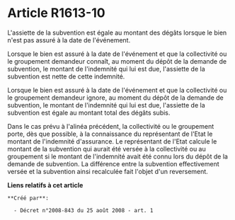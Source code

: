 # Article R1613-10

L'assiette de la subvention est égale au montant des dégâts lorsque le bien n'est pas assuré à la date de l'événement. 

Lorsque le bien est assuré à la date de l'événement et que la collectivité ou le groupement demandeur connaît, au moment du
dépôt de la demande de subvention, le montant de l'indemnité qui lui est due, l'assiette de la subvention est nette de cette
indemnité. 

Lorsque le bien est assuré à la date de l'événement et que la collectivité ou le groupement demandeur ignore, au moment du
dépôt de la demande de subvention, le montant de l'indemnité qui lui est due, l'assiette de la subvention est égale au
montant total des dégâts subis. 

Dans le cas prévu à l'alinéa précédent, la collectivité ou le groupement porte, dès que possible, à la connaissance du
représentant de l'Etat le montant de l'indemnité d'assurance. Le représentant de l'Etat calcule le montant de la subvention
qui aurait été versée à la collectivité ou au groupement si le montant de l'indemnité avait été connu lors du dépôt de la
demande de subvention. La différence entre la subvention effectivement versée et la subvention ainsi recalculée fait l'objet
d'un reversement.

**Liens relatifs à cet article**

	**Créé par**:

	  - Décret n°2008-843 du 25 août 2008 - art. 1
